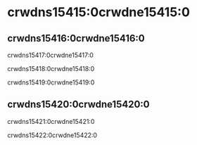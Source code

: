 # crwdns15415:0crwdne15415:0

## crwdns15416:0crwdne15416:0

crwdns15417:0crwdne15417:0

crwdns15418:0crwdne15418:0

crwdns15419:0crwdne15419:0

## crwdns15420:0crwdne15420:0

crwdns15421:0crwdne15421:0

crwdns15422:0crwdne15422:0